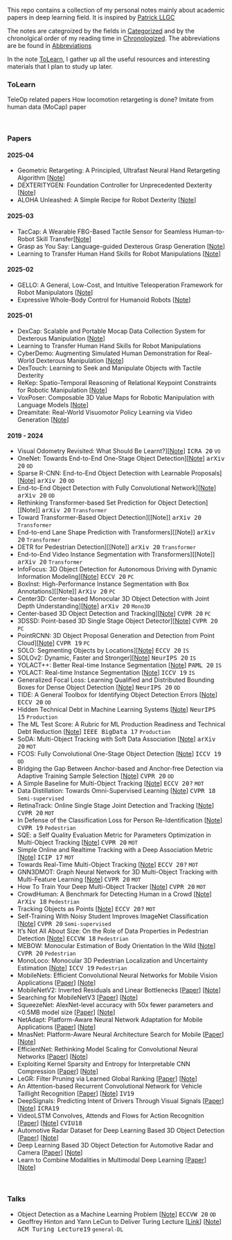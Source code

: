 This repo contains a collection of my personal notes mainly about academic papers in deep learning field. It is inspired by [Patrick LLGC](https://github.com/patrick-llgc/Learning-Deep-Learning)


The notes are categroized by the fields in [Categorized](Categorized.md) and by the chronolgical order of my reading time in [Chronologized](Chronologized.md). The abbreviations are be found in [Abbreviations](Abbreviations.md) 


In the note [ToLearn](ToLearn.md), I gather up all the useful resources and interesting materials that I plan to study up later.


### ToLearn
TeleOp related papers
How locomotion retargeting is done?
Imitate from human data (MoCap) paper


<br/> 

### Papers
#### 2025-04
* Geometric Retargeting: A Principled, Ultrafast Neural Hand Retargeting Algorithm [[Note](papers/GeoRt.md)]
* DEXTERITYGEN: Foundation Controller for Unprecedented Dexterity [[Note](papers/DexGen.md)]
* ALOHA Unleashed: A Simple Recipe for Robot Dexterity [[Note](papers/aloha_unleashed.md)]

#### 2025-03
* TacCap: A Wearable FBG-Based Tactile Sensor for Seamless Human-to-Robot Skill Transfer[[Note](papers/TacCap.md)]
* Grasp as You Say: Language-guided Dexterous Grasp Generation [[Note](papers/DexGYSGrasp.md)]
* Learning to Transfer Human Hand Skills for Robot Manipulations [[Note](papers/From_Mocap_to_Robot_Hand.md)]

#### 2025-02
* GELLO: A General, Low-Cost, and Intuitive Teleoperation Framework for Robot Manipulators [[Note](papers/GELLO.md)]
* Expressive Whole-Body Control for Humanoid Robots [[Note](papers/expressive-humanoid.md)]


#### 2025-01
* DexCap: Scalable and Portable Mocap Data Collection System for Dexterous Manipulation [[Note](papers/DexCap.md)]
* Learning to Transfer Human Hand Skills for Robot Manipulations
* CyberDemo: Augmenting Simulated Human Demonstration for Real-World Dexterous Manipulation [[Note](papers/CyberDemo.md)]
* DexTouch: Learning to Seek and Manipulate Objects with Tactile Dexterity 
* ReKep: Spatio-Temporal Reasoning of Relational Keypoint Constraints for Robotic Manipulation [[Note](papers/ReKep.md)]
* VoxPoser: Composable 3D Value Maps for Robotic Manipulation with Language Models [[Note](papers/VoxPoser.md)]
* Dreamitate: Real-World Visuomotor Policy Learning via Video Generation [[Note](papers/dreamitate.md)]

#### 2019 - 2024
* Visual Odometry Revisited: What Should Be Learnt?][[Note](papers/DF-VO.md)] <kbd>ICRA 20</kbd>  `VO`
* OneNet: Towards End-to-End One-Stage Object Detection][[Note](papers/OneNet.md)] <kbd>arXiv 20</kbd>  `OD`
* Sparse R-CNN: End-to-End Object Detection with Learnable Proposals][[Note](papers/SparseRCNN.md)] <kbd>arXiv 20</kbd>  `OD`
* End-to-End Object Detection with Fully Convolutional Network][[Note](papers/DeFCN.md)] <kbd>arXiv 20</kbd>  `OD`
* Rethinking Transformer-based Set Prediction for Object Detection][[Note]] <kbd>arXiv 20</kbd>  `Transformer`
* Toward Transformer-Based Object Detection][[Note]] <kbd>arXiv 20</kbd>  `Transformer`
* End-to-end Lane Shape Prediction with Transformers][[Note]] <kbd>arXiv 20</kbd>  `Transformer`
* DETR for Pedestrian Detection][[Note]] <kbd>arXiv 20</kbd>  `Transformer`
* End-to-End Video Instance Segmentation with Transformers][[Note]] <kbd>arXiv 20</kbd>  `Transformer`
* InfoFocus: 3D Object Detection for Autonomous Driving with Dynamic Information Modeling][[Note](papers/InfoFocus.md)] <kbd>ECCV 20</kbd>  `PC`
* BoxInst: High-Performance Instance Segmentation with Box Annotations][[Note]] <kbd>ArXiv 20</kbd>  `PC`
* Center3D: Center-based Monocular 3D Object Detection with Joint Depth Understanding][[Note](papers/Center3D.md)] <kbd>arXiv 20</kbd>  `Mono3D`
* Center-based 3D Object Detection and Tracking][[Note](papers/centerpoint.md)] <kbd>CVPR 20</kbd>  `PC`
* 3DSSD: Point-based 3D Single Stage Object Detector][[Note](papers/3DSSD.md)] <kbd>CVPR 20</kbd>  `PC`
* PointRCNN: 3D Object Proposal Generation and Detection from Point Cloud][[Note](papers/PointRCNN.md)] <kbd>CVPR 19</kbd>  `PC`
* SOLO: Segmenting Objects by Locations][[Note](papers/SOLO.md)] <kbd>ECCV 20</kbd>  `IS`
* SOLOv2: Dynamic, Faster and Stronger][[Note](papers/SOLO.md)] <kbd>NeurIPS 20</kbd>  `IS`
* YOLACT++: Better Real-time Instance Segmentation [[Note](papers/YOLACT.md)] <kbd>PAML 20</kbd>  `IS`
* YOLACT: Real-time Instance Segmentation [[Note](papers/YOLACT.md)] <kbd>ICCV 19</kbd>  `IS`
* Generalized Focal Loss: Learning Qualified and Distributed Bounding Boxes for Dense Object Detection [[Note](papers/GFocal.md)] <kbd>NeurIPS 20</kbd>  `OD`
* TIDE: A General Toolbox for Identifying Object Detection Errors [[Note](papers/tide.md)] <kbd>ECCV 20</kbd>  `OD`
* Hidden Technical Debt in Machine Learning Systems [[Note](papers/MLStack.md)] <kbd>NeurIPS 15</kbd>  `Production`
* The ML Test Score: A Rubric for ML Production Readiness and Technical Debt Reduction [[Note](papers/MLStack.md)] <kbd>IEEE BigData 17</kbd>  `Production`
* SoDA: Multi-Object Tracking with Soft Data Association [[Note](papers/SoDA.md)] <kbd>arXiv 20</kbd>  `MOT`
* FCOS: Fully Convolutional One-Stage Object Detection [[Note](papers/FCOS.md)] <kbd>ICCV 19</kbd>  `OD`
* Bridging the Gap Between Anchor-based and Anchor-free Detection via Adaptive Training Sample Selection [[Note](papers/ATSS.md)] <kbd>CVPR 20</kbd>  `OD`
* A Simple Baseline for Multi-Object Tracking [[Note](papers/FairMOT.md)] <kbd>ECCV 20?</kbd>  `MOT`
* Data Distillation: Towards Omni-Supervised Learning [[Note](papers/DataDistillationFAIR.md)] <kbd>CVPR 18</kbd>  `Semi-supervised`
* RetinaTrack: Online Single Stage Joint Detection and Tracking [[Note](papers/RetinaTrack.md)] <kbd>CVPR 20</kbd>  `MOT`
* In Defense of the Classification Loss for Person Re-Identification [[Note](papers/cls-reid.md)] <kbd>CVPR 19</kbd>  `Pedestrian`
* SQE: a Self Quality Evaluation Metric for Parameters Optimization in Multi-Object Tracking [[Note](papers/SQE.md)] <kbd>CVPR 20</kbd>  `MOT`
* Simple Online and Realtime Tracking with a Deep Association Metric [[Note](papers/sort.md)] <kbd>ICIP 17</kbd>  `MOT`
* Towards Real-Time Multi-Object Tracking [[Note](papers/Towards-Realtime-MOT.md)] <kbd>ECCV 20?</kbd>  `MOT`
* GNN3DMOT: Graph Neural Network for 3D Multi-Object Tracking with Multi-Feature Learning [[Note](papers/GNN3DMOT.md)] <kbd>CVPR 20</kbd>  `MOT`
* How To Train Your Deep Multi-Object Tracker [[Note](papers/DeepMOT.md)] <kbd>CVPR 20</kbd>  `MOT`
* CrowdHuman: A Benchmark for Detecting Human in a Crowd [[Note](papers/CrowdHuman.md)] <kbd>ArXiv 18</kbd>  `Pedestrian`
* Tracking Objects as Points [[Note](papers/CenterTrack.md)] <kbd>ECCV 20?</kbd>  `MOT`
* Self-Training With Noisy Student Improves ImageNet Classification [[Note](papers/noisestudent.md)] <kbd>CVPR 20</kbd>  `Semi-supervised`
* It’s Not All About Size: On the Role of Data Properties in Pedestrian Detection [[Note](papers/Its_Not_All_About_Size_On_the_Role_of_Data.md)] <kbd>ECCVW 18</kbd>  `Pedestrian`
* MEBOW: Monocular Estimation of Body Orientation In the Wild [[Note](papers/MEBOW.md)] <kbd>CVPR 20</kbd>  `Pedestrian`
* MonoLoco: Monocular 3D Pedestrian Localization and Uncertainty Estimation [[Note](papers/Monoloco.md)] <kbd>ICCV 19</kbd>  `Pedestrian`
* MobileNets: Efficient Convolutional Neural Networks for Mobile Vision Applications  [[Paper](https://arxiv.org/abs/1704.04861)] [[Note](https://github.com/xudong19/DeepLearningNotes/blob/master/papers/MobileNets_series.md#mobilenets-efficient-convolutional-neural-networks-for-mobile-vision-applications)]
* MobileNetV2: Inverted Residuals and Linear Bottlenecks  [[Paper](https://arxiv.org/abs/1801.04381)] [[Note](https://github.com/xudong19/DeepLearningNotes/blob/master/papers/MobileNets_series.md#mobilenetv2-inverted-residuals-and-linear-bottlenecks)]
* Searching for MobileNetV3  [[Paper](https://arxiv.org/abs/1905.02244)] [[Note](https://github.com/xudong19/DeepLearningNotes/blob/master/papers/MobileNets_series.md#searching-for-mobilenetv3)]
* SqueezeNet: AlexNet-level accuracy with 50x fewer parameters and <0.5MB model size  [[Paper](https://arxiv.org/abs/1602.07360)] [[Note](https://github.com/xudong19/DeepLearningNotes/blob/master/papers/squeezenet.md)]
* NetAdapt: Platform-Aware Neural Network Adaptation for Mobile Applications  [[Paper](https://arxiv.org/abs/1804.03230)] [[Note](https://github.com/xudong19/DeepLearningNotes/blob/master/papers/NetAdapt.md)]
* MnasNet: Platform-Aware Neural Architecture Search for Mobile  [[Paper](https://arxiv.org/abs/1807.11626)] [[Note](https://github.com/xudong19/DeepLearningNotes/blob/master/papers/MnasNet.md)]
* EfficientNet: Rethinking Model Scaling for Convolutional Neural Networks  [[Paper](https://arxiv.org/abs/1905.11946)] [[Note](https://github.com/xudong19/DeepLearningNotes/blob/master/papers/EfficientNet.md)]
* Exploiting Kernel Sparsity and Entropy for Interpretable CNN Compression  [[Paper](https://arxiv.org/abs/1812.04368)] [[Note](https://github.com/xudong19/DeepLearningNotes/blob/master/papers/KSE.md)]
* LeGR: Filter Pruning via Learned Global Ranking  [[Paper](https://arxiv.org/abs/1904.12368)] [[Note](./papers/LeGR.md)]
* An Attention-based Recurrent Convolutional Network for Vehicle Taillight Recognition  [[Paper](https://arxiv.org/abs/1906.03683)] [[Note](https://github.com/xudong19/DeepLearningNotes/blob/master/papers/AttenRCN.md)] <kbd>IV19</kbd>
* DeepSignals: Predicting Intent of Drivers Through Visual Signals  [[Paper](https://arxiv.org/abs/1905.01333)] [[Note](https://github.com/xudong19/DeepLearningNotes/blob/master/papers/DeepSignals.md)] <kbd>ICRA19</kbd>
* VideoLSTM Convolves, Attends and Flows for Action Recognition  [[Paper](https://www.sciencedirect.com/science/article/pii/S1077314217301741)] [[Note](https://github.com/xudong19/DeepLearningNotes/blob/master/papers/VideoLSTM.md)] <kbd>CVIU18</kbd>
* Automotive Radar Dataset for Deep Learning Based 3D Object Detection  [[Paper](https://www.astyx.com/fileadmin/redakteur/dokumente/Automotive_Radar_Dataset_for_Deep_learning_Based_3D_Object_Detection.PDF)] [[Note](ToBeFilled)]
* Deep Learning Based 3D Object Detection for Automotive Radar and Camera  [[Paper](https://www.astyx.com/fileadmin/redakteur/dokumente/Deep_Learning_Based_3D_Object_Detection_for_Automotive_Radar_and_Camera.PDF)] [[Note](ToBeFilled)]
* Learn to Combine Modalities in Multimodal Deep Learning  [[Paper](https://arxiv.org/pdf/1805.11730.pdf)] [[Note](ToBeFilled)]


<br/> 

### Talks
* Object Detection as a Machine Learning Problem [[Note](lectures/rethink_OD_girshick.md)] <kbd>ECCVW 20</kbd>  `OD`
* Geoffrey Hinton and Yann LeCun to Deliver Turing Lecture  [[Link](https://www.youtube.com/watch?v=VsnQf7exv5I)] [[Note](lectures/turing_lecture_2018.md)] <kbd>ACM Turing Lecture19</kbd> `general-DL`



